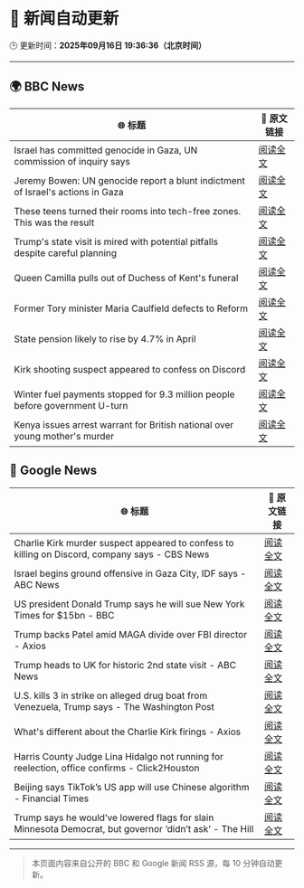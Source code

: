 # 🧠 新闻自动更新

🕒 更新时间：**2025年09月16日 19:36:36（北京时间）**

---

## 🌍 BBC News

| 🌐 标题 | 🔗 原文链接 |
|--------|-------------|
| Israel has committed genocide in Gaza, UN commission of inquiry says | [阅读全文](https://www.bbc.com/news/articles/c8641wv0n4go?at_medium=RSS&at_campaign=rss) |
| Jeremy Bowen: UN genocide report a blunt indictment of Israel's actions in Gaza | [阅读全文](https://www.bbc.com/news/articles/c0m4rxjppl8o?at_medium=RSS&at_campaign=rss) |
| These teens turned their rooms into tech-free zones. This was the result | [阅读全文](https://www.bbc.com/news/articles/c1lelqg0jy3o?at_medium=RSS&at_campaign=rss) |
| Trump's state visit is mired with potential pitfalls despite careful planning | [阅读全文](https://www.bbc.com/news/articles/c4gw25w9841o?at_medium=RSS&at_campaign=rss) |
| Queen Camilla pulls out of Duchess of Kent's funeral | [阅读全文](https://www.bbc.com/news/articles/cpq5eynnn8ro?at_medium=RSS&at_campaign=rss) |
| Former Tory minister Maria Caulfield defects to Reform | [阅读全文](https://www.bbc.com/news/articles/c1wg3zx4r0qo?at_medium=RSS&at_campaign=rss) |
| State pension likely to rise by 4.7% in April | [阅读全文](https://www.bbc.com/news/articles/c62lnzdndkeo?at_medium=RSS&at_campaign=rss) |
| Kirk shooting suspect appeared to confess on Discord | [阅读全文](https://www.bbc.com/news/articles/cm2zkxy2xmno?at_medium=RSS&at_campaign=rss) |
| Winter fuel payments stopped for 9.3 million people before government U-turn | [阅读全文](https://www.bbc.com/news/articles/cgrq5049j0yo?at_medium=RSS&at_campaign=rss) |
| Kenya issues arrest warrant for British national over young mother's murder | [阅读全文](https://www.bbc.com/news/articles/cwywng4jp08o?at_medium=RSS&at_campaign=rss) |

## 📰 Google News

| 🌐 标题 | 🔗 原文链接 |
|--------|-------------|
| Charlie Kirk murder suspect appeared to confess to killing on Discord, company says - CBS News | [阅读全文](https://news.google.com/rss/articles/CBMidkFVX3lxTFBFenMxYk9jTG04MFdYV3hEOHg3NzF2YkZNYjdtNjJ4RDVqSmZXYmpHNmZmYndNWmNiUU9NQk1fTnoxb3RnQU5yM0FBU2NjMF9hNkV3MDBRWnR1dXh2MU45cUtnRG1uemNwQ0ZJTlBpU2ptYVVuNXfSAXtBVV95cUxNWGdMYmZBVEl0SXFHVkJMUmFQNkJ3ZEYwczI5U1lYVmd3YlNQLTh2ZG94N3A4dXp6QXNxLWllMXpWUmM2YVVRZDhUbWxOVnR2ZUtBd3l3NnUzY3VFQTJrVHhSQjNyT3ZMNE5HaEI1a0Y5ZzhCMWE5NWNRNHc?oc=5) |
| Israel begins ground offensive in Gaza City, IDF says - ABC News | [阅读全文](https://news.google.com/rss/articles/CBMiogFBVV95cUxQQkVLY2hBdEFwY3IyM2VhQ1BCTF9xWlZkSU9ZNWVrQkJ3VVVwcmt5S2RpODJjbWdscUNfczhHWWxGaW43dWdmQk9RYnFScm9NZUNrbmZJY1FuWGMtbE1VampiV001RXpudmp3Q2hyTDdjNS1aZ3JDMnV2aFZGbS1BZFZsbVRoa3kwVnJtR21mZ3k0Z1JYZnNCSW1qSFZmeGRmcFHSAacBQVVfeXFMUEFlV1ZMdXhFaHExTHRFUjVtUEVPR3FXcXczandlaDdKNHZCSEhqcXc0bEhfNW1lckxMTEhrNWFkMXNranJhWjdOMDEtb3d2OWxHbDFpby01bmEzY05rZlBmc0pEYTRrX1h4U3d5WWctYnprbVBaR1pDUmpSWXdicVhKUWxCM2FfdjRvZ1FLYWNVaWZMNmlucXpxeFlVZ2hSNUZob2I0OUU?oc=5) |
| US president Donald Trump says he will sue New York Times for $15bn - BBC | [阅读全文](https://news.google.com/rss/articles/CBMiWkFVX3lxTE5mRGNWNHcyUVNJVDRGOC11TExtb1BoS2VXOG14S2ZsWDBNR1NzWTJOYVhzemlhaGdzbDFPQmJ4Rk1vNHJ0bjlBQWxxSEF2OUo4b1pxVmJPZ01mZ9IBX0FVX3lxTE9jUWNXYkJ2MGpjdlExRG9vMjRmQkQxOXl2T2dJZVFNUHpDWVRrZE1kc29uZ09INkxtd1JRbjJnbnBTbWVBRFlPNlNwMDEtV0JDYkxwbFJ0OUV3Uk9IZUpV?oc=5) |
| Trump backs Patel amid MAGA divide over FBI director - Axios | [阅读全文](https://news.google.com/rss/articles/CBMihwFBVV95cUxOLUdRU0xhQm54bUtkeVZrM01pRWZVM2syaHpvb0JkRXBJMDlBTm5DcE9QODU5UlB6eU1Rb2x1ai1Tdnc3WTAzQ2xZcjdKWklkWDhIYjZ4T3NlQ3pIV0lJOF9lS3ZxRENKdk0tZDJQVmVEblJfRzk0MEtqUGU2MEVLU00zY1ZzMVk?oc=5) |
| Trump heads to UK for historic 2nd state visit - ABC News | [阅读全文](https://news.google.com/rss/articles/CBMilAFBVV95cUxON2p2UktsMUlIYTc1MHhGLWhKQnhLd1RFWGN2MHFENkRrX0VacWhYVXh0VTg4aEdWV1JwZHFOeUk3MnBBb3Jpd3ZYbXg0Wk1wNnpSanFaTm1XZ1JYOEJsQ09yamp0STU1cDgxVV80NDhLVWJuRmVON3JuYXFYdFpUd0hxMnhzTXVHS0Y5ZFRZN3VqQnB20gGaAUFVX3lxTE5TUlBDSEFMejRSaVZoZFNrVVZWTTNKTnFqTDVBMThVOUVlOVIzamdIOUJkd2U0TkRMZm5zVzVzZE9kb3I4MVFmTFBVMVBFSUMzcVlvN1hFNkM3dzEyZjZETXJ0ajE2U18tNXF2ZDl0eHJ1cXc5MXJsa0xLODdVTVVUdWJwd3Vua3N3MVlocTliZnBHT2FlalE3ZHc?oc=5) |
| U.S. kills 3 in strike on alleged drug boat from Venezuela, Trump says - The Washington Post | [阅读全文](https://news.google.com/rss/articles/CBMikgFBVV95cUxPVUhxNjZKTWVoYklnOThRcHhRdm9TQ2Qyb05XWkdlc2wydm52Q01kSkZ2aUlJNk9EMDVIYzMtZzJDalJ0ZkYwZlRiUHl1TTlYRUFJY2M3UnZjcG5qaU5DcXVpaTBWcUFWaGZrdlEzQVZLa2YyaUtwT21BVzVPVWozRHFoYnFmWHlpa3N4U1Y0ajh5Zw?oc=5) |
| What's different about the Charlie Kirk firings - Axios | [阅读全文](https://news.google.com/rss/articles/CBMihwFBVV95cUxPWkcxS3k4T3pMNmlZSVVZeUdldXZyVXhZN013TTFyTzdqMkRhSGdMX29JVHZCNEVoVnhKLWNWM0lNWi1EYi1wYVY4OHBkTWNPOXZMd1RHMHlvajZXa0FpakgxVTAtRVE5bC1rblBzNFFic0t4Y09RdDB2bW8xR3BMYm1MdUlJdjQ?oc=5) |
| Harris County Judge Lina Hidalgo not running for reelection, office confirms - Click2Houston | [阅读全文](https://news.google.com/rss/articles/CBMixwFBVV95cUxNbTJuOXpWMnoyTVEwdXRWSlZMV01TZmVCSkFYNk94YmE4Z3ZXeTJBQWR6SDNQTmIzU0otUVo5R0FleVJjQ0FVS2RmSS1MTlhXYkJibWVKc0JPWVpaVVJvQWhaalFETFgwNWY4aE1nT0tzMkpIQW1zSlJxWnRndTNFS2ZTcE9IdDhsOVYzZFJiZkpJOU81SnFsQzRHRVV5UGk4U3h5SFdlb3ZMUGlvZTVBUkttMTk5TFhPd3JzbDZjeWliVU5lczRj?oc=5) |
| Beijing says TikTok’s US app will use Chinese algorithm - Financial Times | [阅读全文](https://news.google.com/rss/articles/CBMicEFVX3lxTFBZcmVTWWE5VnVTdVptX1ZkaTNadU9kM0J4NEhCNkRmTXBfWkdKTWhoOEJ3NGIydDBpektycEU2cWtvbHh3blM5eVNmVUpDSk5YTWN6SWdXdjVIeHQ3MmlQdGl1SUgya0ZiNldxcjd4SGc?oc=5) |
| Trump says he would’ve lowered flags for slain Minnesota Democrat, but governor ‘didn’t ask’ - The Hill | [阅读全文](https://news.google.com/rss/articles/CBMimwFBVV95cUxPaXRSVVZ5YVl6bXFqcTRNSXY0aEJUQVBsOTBwZm5zOFNBNkJ2WkNLaEdjYTJfTndRenZ4SUpZUGpOajNGa1JQZk9zUzhqeWxKZTFZOGpNR0xoaUdkdzZLTl9KV1pzZW5jOElmSzFzaGhBQ0tteGhGU0lvZlBwWDJKaEQxWG1Rel84d0xIaVNKaHhick45cEdIV2RrONIBoAFBVV95cUxQazhBeWUyU0lxcnNJdWFibl9VeFBTaEg5TWhHbmxCdTF4YmlRYzRRcy1YTkF6WWhjMm1feUtBb1R4eF9Yd1NCVk12VjhFc1psWThoZDhLU2lrdkVrdko2bVZPQURodTVxRUtVWGNMX1BJYVFZN0V0RFZUVlZrYzVOUVZtbzl0WkZiVkVtWjIySFFUSFJjM19rblg2SEtzaEdf?oc=5) |

---
> 本页面内容来自公开的 BBC 和 Google 新闻 RSS 源，每 10 分钟自动更新。